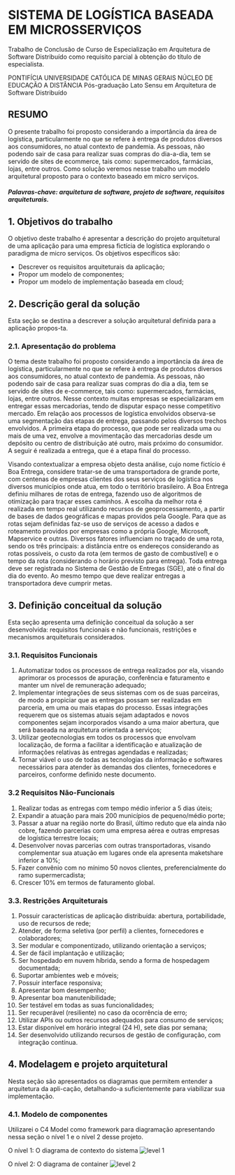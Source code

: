 # SISTEMA DE LOGÍSTICA BASEADA EM MICROSSERVIÇOS


Trabalho de Conclusão de Curso de Especialização em Arquitetura de Software Distribuído como requisito parcial à obtenção do título de especialista.

PONTIFÍCIA UNIVERSIDADE CATÓLICA DE MINAS GERAIS
NÚCLEO DE EDUCAÇÃO A DISTÂNCIA
Pós-graduação Lato Sensu em Arquitetura de Software Distribuído

## RESUMO
O presente trabalho foi proposto considerando a importância da área de logística, particularmente no que se refere à entrega de produtos diversos aos consumidores, no atual contexto de pandemia. As pessoas, não podendo sair de casa para realizar suas compras do dia-a-dia, tem se servido de sites de ecommerce, tais como: supermercados, farmácias, lojas, entre outros. Como solução veremos nesse trabalho um modelo arquitetural proposto para o contexto baseado em micro serviços.
##### Palavras-chave: arquitetura de software, projeto de software, requisitos arquiteturais.

## 1. Objetivos do trabalho
O objetivo deste trabalho é apresentar a descrição do projeto arquitetural de uma aplicação para uma empresa fictícia de logística explorando o paradigma de micro serviços.
Os objetivos específicos são:
- Descrever os requisitos arquiteturais da aplicação;
- Propor um modelo de componentes;
- Propor um modelo de implementação baseada em cloud;

## 2. Descrição geral da solução
Esta seção se destina a descrever a solução arquitetural definida para a aplicação propos-ta. 
### 2.1. Apresentação do problema
O tema deste trabalho foi proposto considerando a importância da área de logística, particularmente no que se refere à entrega de produtos diversos aos consumidores, no atual contexto de pandemia.  As pessoas, não podendo sair de casa para realizar suas compras do dia a dia, tem se servido de sites de e-commerce, tais como: supermercados, farmácias, lojas, entre outros. Nesse contexto muitas empresas se especializaram em entregar essas mercadorias, tendo de disputar espaço nesse competitivo mercado. Em relação aos processos de logística envolvidos observa-se uma segmentação das etapas de entrega, passando pelos diversos trechos envolvidos. A primeira etapa do processo, que pode ser realizada uma ou mais de uma vez, envolve a movimentação das mercadorias desde um depósito ou centro de distribuição até outro, mais próximo do consumidor. A seguir é realizada a entrega, que é a etapa final do processo.

Visando contextualizar a empresa objeto desta análise, cujo nome fictício é Boa Entrega, considere tratar-se de uma transportadora de grande porte, com centenas de empresas clientes dos seus serviços de logística nos diversos municípios onde atua, em todo o território brasileiro. A Boa Entrega definiu milhares de rotas de entrega, fazendo uso de algoritmos de otimização para traçar esses caminhos. A escolha da melhor rota é realizada em tempo real utilizando recursos de geoprocessamento, a partir de bases de dados geográficas e mapas providos pela Google. Para que as rotas sejam definidas faz-se uso de serviços de acesso a dados e roteamento providos por empresas como a própria Google, Microsoft, Mapservice e outras. Diversos fatores influenciam no traçado de uma rota, sendo os três principais: a distância entre os endereços considerando as rotas possíveis, o custo da rota (em termos de gasto de combustível) e o tempo da rota (considerando o horário previsto para entrega). Toda entrega deve ser registrada no Sistema de Gestão de Entregas (SGE), até o final do dia do evento. Ao mesmo tempo que deve realizar entregas a transportadora deve cumprir metas. 

## 3. Definição conceitual da solução
Esta seção apresenta uma definição conceitual da solução a ser desenvolvida: requisitos funcionais e não funcionais, restrições e mecanismos arquiteturais considerados.
### 3.1. Requisitos Funcionais
1. Automatizar todos os processos de entrega realizados por ela, visando aprimorar os processos de apuração, conferência e faturamento e manter um nível de remuneração adequado;
2. Implementar integrações de seus sistemas com os de suas parceiras, de modo a propiciar que as entregas possam ser realizadas em parceria, em uma ou mais etapas do processo. Essas integrações requerem que os sistemas atuais sejam adaptados e novos componentes sejam incorporados visando a uma maior abertura, que será baseada na arquitetura orientada a serviços;
3. Utilizar geotecnologias em todos os processos que envolvam localização, de forma a facilitar a identificação e atualização de informações relativas às entregas agendadas e realizadas;
4. Tornar viável o uso de todas as tecnologias da informação e softwares necessários para atender às demandas dos clientes, fornecedores e parceiros, conforme definido neste documento.
### 3.2 Requisitos Não-Funcionais
1. Realizar todas as entregas com tempo médio inferior a 5 dias úteis;
2. Expandir a atuação para mais 200 municípios de pequeno/médio porte;
3. Passar a atuar na região norte do Brasil, último reduto que ela ainda não cobre, fazendo parcerias com uma empresa aérea e outras empresas de logística terrestre locais;
4. Desenvolver novas parcerias com outras transportadoras, visando complementar sua atuação em lugares onde ela apresenta maketshare inferior a 10%;
5. Fazer convênio com no mínimo 50 novos clientes, preferencialmente do ramo supermercadista;
6. Crescer 10% em termos de faturamento global.
### 3.3. Restrições Arquiteturais
1. Possuir características de aplicação distribuída: abertura, portabilidade, uso de recursos de rede;
2. Atender, de forma seletiva (por perfil) a clientes, fornecedores e colaboradores;
3. Ser modular e componentizado, utilizando orientação a serviços;
4. Ser de fácil implantação e utilização;
5. Ser hospedado em nuvem híbrida, sendo a forma de hospedagem documentada;
6. Suportar ambientes web e móveis;
7. Possuir interface responsiva;
8. Apresentar bom desempenho;
9. Apresentar boa manutenibilidade;
10. Ser testável em todas as suas funcionalidades;
11. Ser recuperável (resiliente) no caso da ocorrência de erro;
12. Utilizar APIs ou outros recursos adequados para consumo de serviços;
13. Estar disponível em horário integral (24 H), sete dias por semana;
14. Ser desenvolvido utilizando recursos de gestão de configuração, com integração contínua.

## 4. Modelagem e projeto arquitetural
Nesta seção são apresentados os diagramas que permitem entender a arquitetura da apli-cação, detalhando-a suficientemente para viabilizar sua implementação.
### 4.1. Modelo de componentes
Utilizarei o C4 Model como framework para diagramação apresentando nessa seção o nível 1 e o nível 2 desse projeto.

O nível 1: O diagrama de contexto do sistema
![level 1](./diagramas/1-level.svg)

O nível 2: O diagrama de container
![level 2](./diagramas/2-level.svg)

